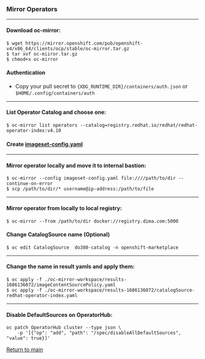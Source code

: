 ### Mirror Operators
___
#### Download oc-mirror:
```
$ wget https://mirror.openshift.com/pub/openshift-v4/x86_64/clients/ocp/stable/oc-mirror.tar.gz
$ tar xvf oc-miiror.tar.gz
$ chmod+x oc-mirror
```
#### Authentication
- Copy your pull secret to `{XDG_RUNTIME_DIR}/containers/auth.json` or `$HOME/.config/containers/auth`
___
#### List Operator Catalog and choose one:
```
$ oc-mirror list operators --catalog=registry.redhat.io/redhat/redhat-operator-index:v4.10 
```
#### Create [imageset-config.yaml](./imageset-config.yaml)
____
#### Mirror operator locally and move it to internal bastion:
```
$ oc-mirror --config imageset-config.yaml file:////path/to/dir --continue-on-error
$ scp /path/to/dir/* username@ip-address:/path/to/file
```
___
#### Mirror operator from locally to local registry:
```
$ oc-mirror --from /path/to/dir docker://registry.dima.com:5000
```
#### Change CatalogSource name (Optional)
```
$ oc edit CatalogSource  do380-catalog -n openshift-marketplace
```
___
#### Change the name in result yamls and apply them:
```
$ oc apply -f ./oc-mirror-workspace/results-1686136072/imageContentSourcePolicy.yaml
$ oc apply -f ./oc-mirror-workspace/results-1686136072/catalogSource-redhat-operator-index.yaml
```
___
#### Disable DefaultSources on OperatorHub:
```
oc patch OperatorHub cluster --type json \
    -p '[{"op": "add", "path": "/spec/disableAllDefaultSources", "value": true}]'
```


[Return to main](../README.md)
